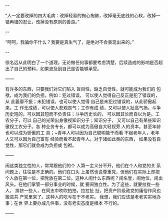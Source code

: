 --

“人一定要改掉的四大毛病：改掉轻易的掏心掏肺，改掉毫无底线的心软，改掉一错再错的忍让，改掉没有原则的善良。”

--

“呵呵，我骗你干什么？我要是真生气了，是绝对不会表现出来的。”

--

徐名远从此明白了一个道理，无论做任何事都要考虑清楚，后续造成的影响是否超出了自己的预料，如果波及到自己是否能够承受。

——

有许多的东西，只要我们对它们陷入 盲目性，缺乏自觉性，就可能成为我们的 包袱，成为我们的负担。例如：犯过错误， 可以使人觉得自己反正是犯了错误的，从 此萎靡不振；未犯错误，也可以使人觉得 自己是未犯过错误的，从此骄傲起来。工 作无成绩，可以使人悲观丧气；工作有成 绩，又可以使人趾高气扬。斗争历史短的，可以因其短而不负责任；斗争历史长的， 可以因其长而自以为是。工农分子，可以 自己的光荣出身傲视知识分子；知识分子， 又可以自己有某些知识傲视工农分子。各 种业务专长，都可以成为高傲自大轻视旁 人的资本。甚至年龄也可以成为骄傲的工 具；~青年人可以因为自己聪明能干而看 不起老年人，老年人又可以因为自己富有 经验而看不起青年人。对于诸如此类的东西， 如果没有自觉性，那它们就会成为负担或 包袱。

——

闹这类独立性的人，常常跟他们的个 人第一主义分不开，他们在个人和党的关 系问题上，往往是不正确的。他们在口头 上虽然也说尊重党，但他们在实际上却把 个人放在第一位，把党放在第二位。这种人闹什么东西呢？闹名誉，闹地位，闹出 风头。在他们掌管一部分事业的时候，就 要闹独立性。为了这些，就要拉拢一些人， 排挤一些人，在同志中吹吹拍拍，拉拉扯 扯，把资产阶级政党的庸俗作风也搬进共 产党里来了。这种人的吃亏在于不老实。 我想，我们应该是老老实实地办事；在世 界上要办成几件事，没有老实态度是根本 不行的。

——



